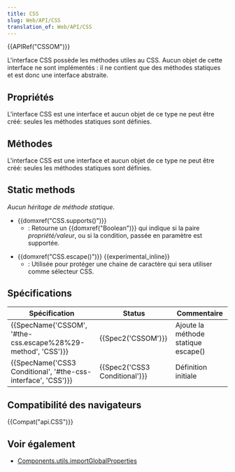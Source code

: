 ```yaml
---
title: CSS
slug: Web/API/CSS
translation_of: Web/API/CSS
---
```

{{APIRef("CSSOM")}}

L'interface CSS possède les méthodes utiles au CSS. Aucun objet de cette interface ne sont implémentés : il ne contient que des méthodes statiques et est donc une interface abstraite.

## Propriétés

L'interface CSS est une interface et aucun objet de ce type ne peut être créé: seules les méthodes statiques sont définies.

## Méthodes

L'interface CSS est une interface et aucun objet de ce type ne peut être créé: seules les méthodes statiques sont définies.

## Static methods

_Aucun héritage de méthode statique_.

- {{domxref("CSS.supports()")}}
  - : Retourne un {{domxref("Boolean")}} qui indique si la paire _propriété/valeur_, ou si la condition, passée en paramètre est supportée.

<!---->

- {{domxref("CSS.escape()")}} {{experimental_inline}}
  - : Utilisée pour protéger une chaine de caractère qui sera utiliser comme sélecteur CSS.

## Spécifications

| Spécification                                                                    | Status                                   | Commentaire                         |
| -------------------------------------------------------------------------------- | ---------------------------------------- | ----------------------------------- |
| {{SpecName('CSSOM', '#the-css.escape%28%29-method', 'CSS')}} | {{Spec2('CSSOM')}}                 | Ajoute la méthode statique escape() |
| {{SpecName('CSS3 Conditional', '#the-css-interface', 'CSS')}} | {{Spec2('CSS3 Conditional')}} | Définition initiale                 |

## Compatibilité des navigateurs

{{Compat("api.CSS")}}

## Voir également

- [Components.utils.importGlobalProperties](/en-US/docs/Components.utils.importGlobalProperties)
